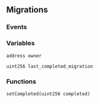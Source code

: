 ## Migrations





### Events

### Variables
```solidity
address owner
```

```solidity
uint256 last_completed_migration
```


### Functions
```solidity
setCompleted(uint256 completed)
```





